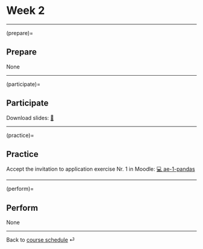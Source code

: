 # Week 2


---

(prepare)=
## Prepare


None

---

(participate)=
## Participate


Download slides: [📑](https://drive.google.com/file/d/1-9gUUeSdBlKKgTruCJtUU3zTFh4Mzj-r/view?usp=sharing)



---

(practice)=
## Practice


Accept the invitation to application exercise Nr. 1 in Moodle: [💻 ae-1-pandas](https://e-learning.hdm-stuttgart.de/moodle/mod/page/view.php?id=262127)




---

(perform)=
## Perform

None


---

Back to [course schedule](../docs/course-schedule.md) ⏎
